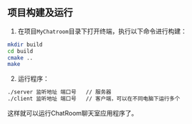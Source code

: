 ## 项目构建及运行
1. 在项目`MyChatroom`目录下打开终端，执行以下命令进行构建：
```bash
mkdir build
cd build
cmake ..
make
```
2. 运行程序：
```bash
./server 监听地址 端口号   // 服务器
./client 监听地址 端口号   // 客户端，可以在不同电脑下运行多个
```

这样就可以运行ChatRoom聊天室应用程序了。
